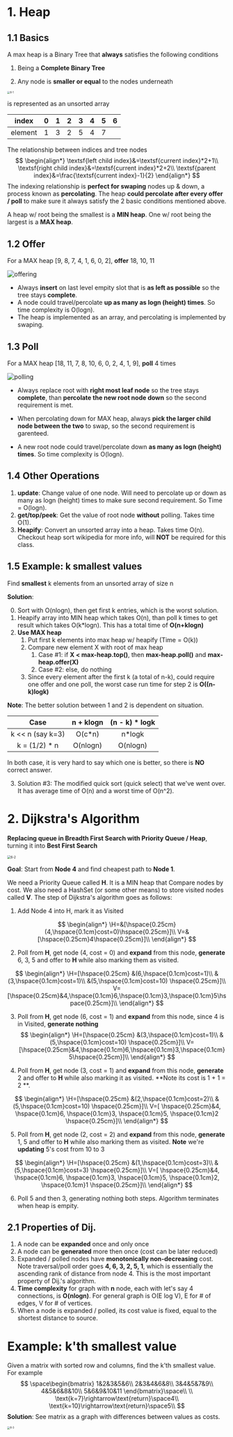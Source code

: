 # 1. Heap

## 1.1 Basics

A max heap is a Binary Tree that **always** satisfies the following conditions

1. Being a **Complete Binary Tree**

2. Any node is **smaller or equal** to the nodes underneath

   

<img src="/Users/apple/Desktop/KnowledgeBase/Basics/images/6-1.png" alt="6-1" style="zoom:40%;" />

is represented as an unsorted array 

| index   | 0    | 1    | 2    | 3    | 4    | 5    | 6    |
| ------- | ---- | ---- | ---- | ---- | ---- | ---- | ---- |
| element | 1    | 3    | 2    | 5    | 4    | 7    |      |

The relationship between indices and tree nodes
$$
\begin{align*}
\textsf{left child index}&=\textsf{current index}*2+1\\
\textsf{right child index}&=\textsf{current index}*2+2\\
\textsf{parent index}&=\frac{\textsf{current index}-1}{2}
\end{align*}
$$
The indexing relationship is **perfect for swaping** nodes up & down, a process known as **percolating**. The heap **could percolate after every offer / poll** to make sure it always satisfy the 2 basic conditions mentioned above.

A heap w/ root  being the smallest is a **MIN heap**. One w/ root being the largest is a **MAX heap**.



##  1.2 Offer

For a MAX heap [9, 8, 7, 4, 1, 6, 0, 2], **offer** 18, 10, 11

![offering](/Users/apple/Desktop/KnowledgeBase/Basics/images/offering.gif)

- Always **insert** on last level empity slot that is **as left as possible** so the tree stays **complete**.
- A node could travel/percolate **up as many as logn (height) times**. So time complexity is O(logn).
- The heap is implemented as an array, and percolating is implemented by swaping.



## 1.3 Poll

For a MAX heap [18, 11, 7, 8, 10, 6, 0, 2, 4, 1, 9], **poll** 4 times

![polling](/Users/apple/Desktop/KnowledgeBase/Basics/images/polling.gif)

- Always replace root with **right most leaf node** so the tree stays **complete**, than **percolate the new root node down** so the second requirement is met.

- When percolating down for MAX heap, always **pick the larger child node between the two** to swap, so the second requirement is garenteed.

- A new root node could travel/percolate down **as many as logn (height) times**. So time complexity is O(logn).

  

## 1.4 Other Operations

1. **update**: Change value of one node. Will need to percolate up or down as many as logn (height) times to make sure second requirement. So Time = O(logn).
2. **get/top/peek**: Get the value of root node **without** polling. Takes time O(1).
3. **Heapify**: Convert an unsorted array into a heap. Takes time O(n). Checkout heap sort wikipedia for more info, will **NOT** be required for this class.



## 1.5 Example: k smallest values

Find **smallest** k elements from an unsorted array of size n

**Solution**: 

0. Sort with O(nlogn), then get first k entries, which is the worst solution.
1. Heapify array into MIN heap which takes O(n), than poll k times to get result which takes O(k*logn). This has a total time of **O(n+klogn)**
2. **Use MAX heap**
   1. Put first k elements into max heap w/ heapify (Time = O(k))
   2. Compare new element X with root of max heap
      1. Case #1: if **X < max-heap.top()**, then **max-heap.poll()** and **max-heap.offer(X)**
      2. Case #2: else, do nothing
   3. Since every element after the first k (a total of n-k), could require one offer and one poll, the worst case run time for step 2 is **O((n-k)logk)**

**Note**: The better solution between 1 and 2 is dependent on situation. 

|       Case       | n + klogn | (n - k) * logk |
| :--------------: | :-------: | :------------: |
| k << n (say k=3) |  O(c*n)   |     n*logk     |
|  k  = (1/2) * n  | O(nlogn)  |    O(nlogn)    |

In both case, it is very hard to say which one is better, so there is **NO** correct answer.

3. Solution #3: The modified quick sort (quick select) that we've went over. It has average time of O(n) and a worst time of O(n^2).



# 2. Dijkstra's Algorithm

**Replacing queue in Breadth First Search with Priority Queue / Heap**, turning it into **Best First Search**

<img src="/Users/apple/Desktop/KnowledgeBase/Basics/images/6-2.png" alt="6-2" style="zoom:50%;" />

**Goal**: Start from **Node 4** and find cheapest path to **Node 1**. 

We need a Priority Queue called **H**. It is a MIN heap that Compare nodes by cost. We also need a HashSet (or some other means) to store visited nodes called **V**. The step of Dijkstra's algorithm goes as follows:

1. Add Node 4 into H, mark it as Visited

$$
\begin{align*}
\H=&[\hspace{0.25cm}(4,\hspace{0.1cm}cost=0)\hspace{0.25cm}]\\
V=&[\hspace{0.25cm}4\hspace{0.25cm}]\\
\end{align*}
$$

2. Poll from **H**, get node (4, cost = 0) and **expand** from this node, **generate** 6, 3, 5 and offer to **H** while also marking them as visited.

$$
\begin{align*}
\H=[\hspace{0.25cm}
&(6,\hspace{0.1cm}cost=1)\\
&(3,\hspace{0.1cm}cost=1)\\
&(5,\hspace{0.1cm}cost=10)
\hspace{0.25cm}]\\
V=[\hspace{0.25cm}&4,\hspace{0.1cm}6,\hspace{0.1cm}3,\hspace{0.1cm}5\hspace{0.25cm}]\\
\end{align*}
$$

3. Poll from **H**, get node (6, cost = 1) and **expand** from this node, since 4 is in Visited, **generate nothing**
   $$
   \begin{align*}
   \H=[\hspace{0.25cm}
   &(3,\hspace{0.1cm}cost=1)\\
   &(5,\hspace{0.1cm}cost=10)
   \hspace{0.25cm}]\\
   V=[\hspace{0.25cm}&4,\hspace{0.1cm}6,\hspace{0.1cm}3,\hspace{0.1cm}5\hspace{0.25cm}]\\
   \end{align*}
   $$

4. Poll from **H**, get node (3, cost = 1) and **expand** from this node, **generate** 2 and offer to **H** while also marking it as visited. **Note its cost is 1 + 1 = 2 **.

$$
\begin{align*}
\H=[\hspace{0.25cm}
&(2,\hspace{0.1cm}cost=2)\\
&(5,\hspace{0.1cm}cost=10)
\hspace{0.25cm}]\\
V=[
\hspace{0.25cm}&4,
\hspace{0.1cm}6,
\hspace{0.1cm}3,
\hspace{0.1cm}5,
\hspace{0.1cm}2
\hspace{0.25cm}]\\
\end{align*}
$$

5. Poll from **H**, get node (2, cost = 2) and **expand** from this node, **generate** 1, 5 and offer to **H** while also marking them as visited. **Note** we're **updating** 5's cost from 10 to 3

$$
\begin{align*}
\H=[\hspace{0.25cm}
&(1,\hspace{0.1cm}cost=3)\\
&(5,\hspace{0.1cm}cost=3)
\hspace{0.25cm}]\\
V=[
\hspace{0.25cm}&4,
\hspace{0.1cm}6,
\hspace{0.1cm}3,
\hspace{0.1cm}5,
\hspace{0.1cm}2,
\hspace{0.1cm}1
\hspace{0.25cm}]\\
\end{align*}
$$

6. Poll 5 and then 3, generating nothing both steps. Algorithm terminates when heap is empity.

## 2.1 Properties of Dij.

1. A node can be **expanded** once and only once
2. A node can be **generated** more then once (cost can be later reduced)
3. Expanded / polled nodes have **monotonically non-decreasing** cost. Note traversal/poll order goes **4, 6, 3, 2, 5, 1**, which is essentially the ascending rank of distance from node 4. This is the most important property of Dij.'s algorithm.
4. **Time complexity** for graph with **n** node, each with let's say 4 connections, is **O(nlogn)**. For general graph is O(E log V), E for # of edges, V for # of vertices.
5. When a node is expanded / polled, its cost value is fixed, equal to the shortest distance to source. 



# Example: k'th smallest value

Given a matrix with sorted row and columns, find the k'th smallest value. For example
$$
\space\begin{bmatrix}
1&2&3&5&6\\
2&3&4&6&8\\
3&4&5&7&9\\
4&5&6&8&10\\
5&6&9&10&11
\end{bmatrix}\space\\
\\
\text{k=7}\rightarrow\text{return}\space4\\
\text{k=10}\rightarrow\text{return}\space5\\
$$
**Solution**: See matrix as a graph with differences between values as costs.

<img src="/Users/apple/Desktop/KnowledgeBase/Basics/images/6-3.png" alt="6-3" style="zoom:40%;" />
